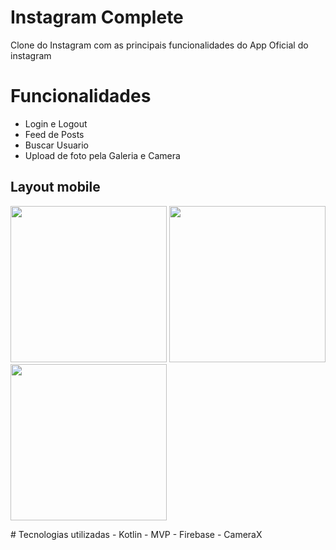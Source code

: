 # Instagram Complete
Clone do Instagram com as principais funcionalidades do App Oficial do instagram

# Funcionalidades
- Login e Logout
- Feed de Posts
- Buscar Usuario
- Upload de foto pela Galeria e Camera

## Layout mobile
<p float="center">
  <img src="Art/foto1" width="250" />
  <img src="Art/foto2.png" width="250" />
  <img src="Art/foto3-2.png" width="250" />
</p>
# Tecnologias utilizadas
- Kotlin
- MVP
- Firebase
- CameraX
